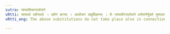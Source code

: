 ```yaml
---
sutra: पश्यार्थैश्चानालोचने
vRtti: पश्यार्था दर्शनार्थाः । दर्शनं ज्ञानम् । आलोचनं चक्षुर्विज्ञानम् । तैः पश्यार्थैरनालोचने वर्त्तमानैर्युक्ते युष्मदस्मदोर्वान्नावादयो न भवन्ति ॥
vRtti_eng: The above substitutions do not take place also in connection with verbs having the sense of 'seeing', when physical seeing is not denoted.

---
```

